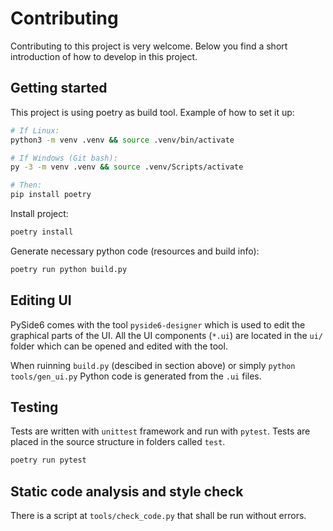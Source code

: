 # Contributing

Contributing to this project is very welcome. Below you find a short introduction of how to develop
in this project.


## Getting started


This project is using poetry as build tool. Example of how to set it up:

```sh
# If Linux:
python3 -m venv .venv && source .venv/bin/activate

# If Windows (Git bash):
py -3 -m venv .venv && source .venv/Scripts/activate

# Then:
pip install poetry
```

Install project:

```sh
poetry install
```

Generate necessary python code (resources and build info):

 ```sh
poetry run python build.py
```

## Editing UI

PySide6 comes with the tool `pyside6-designer` which is used to edit the graphical parts of the UI.
All the UI components (`*.ui`) are located in the `ui/` folder which can be opened and edited with
the tool.

When ruinning `build.py` (descibed in section above) or simply `python tools/gen_ui.py` Python code
is generated from the `.ui` files.


## Testing

Tests are written with `unittest` framework and run with `pytest`. Tests are placed in the source
structure in folders called `test`.

```sh
poetry run pytest
```

## Static code analysis and style check

There is a script at `tools/check_code.py` that shall be run without errors.
